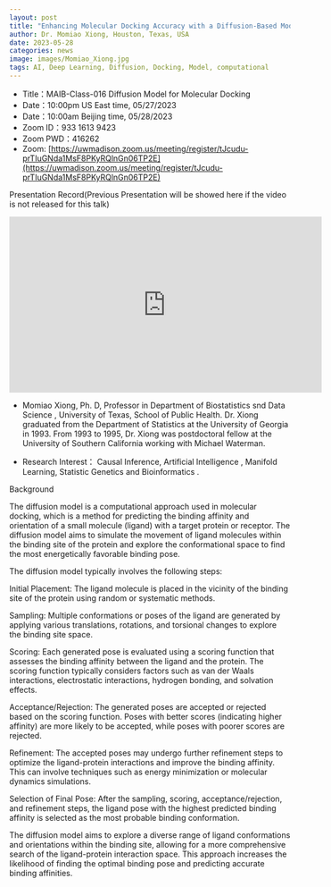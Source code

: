 ```yaml
---
layout: post
title: "Enhancing Molecular Docking Accuracy with a Diffusion-Based Model"
author: Dr. Momiao Xiong, Houston, Texas, USA
date: 2023-05-28
categories: news
image: images/Momiao_Xiong.jpg
tags: AI, Deep Learning, Diffusion, Docking, Model, computational
---
```


- Title：MAIB-Class-016 Diffusion Model for Molecular Docking
- Date：10:00pm US East time, 05/27/2023
- Date：10:00am Beijing time, 05/28/2023
- Zoom  ID：933 1613 9423
- Zoom PWD：416262
- Zoom: [https://uwmadison.zoom.us/meeting/register/tJcudu-prTIuGNda1MsF8PKyRQlnGn06TP2E](https://uwmadison.zoom.us/meeting/register/tJcudu-prTIuGNda1MsF8PKyRQlnGn06TP2E)

Presentation Record(Previous Presentation will be showed here if the video is not released for this talk)

<p align="center">
<iframe width="560" height="315" src="https://www.youtube.com/embed/sQbb4IFGzeQ" title="YouTube video player" frameborder="0" allow="accelerometer; autoplay; clipboard-write; encrypted-media; gyroscope; picture-in-picture" allowfullscreen></iframe>
</p>

* Momiao Xiong, Ph. D, Professor in Department of Biostatistics snd Data Science , University of Texas, School of Public Health. Dr. Xiong graduated from the Department of Statistics at the University of Georgia in 1993. From 1993 to 1995, Dr. Xiong was postdoctoral fellow at the University of Southern California working with Michael Waterman.

* Research Interest： Causal Inference, Artificial Intelligence , Manifold Learning, Statistic Genetics and Bioinformatics .

Background

The diffusion model is a computational approach used in molecular docking, which is a method for predicting the binding affinity and orientation of a small molecule (ligand) with a target protein or receptor. The diffusion model aims to simulate the movement of ligand molecules within the binding site of the protein and explore the conformational space to find the most energetically favorable binding pose.

The diffusion model typically involves the following steps:

Initial Placement: The ligand molecule is placed in the vicinity of the binding site of the protein using random or systematic methods.

Sampling: Multiple conformations or poses of the ligand are generated by applying various translations, rotations, and torsional changes to explore the binding site space.

Scoring: Each generated pose is evaluated using a scoring function that assesses the binding affinity between the ligand and the protein. The scoring function typically considers factors such as van der Waals interactions, electrostatic interactions, hydrogen bonding, and solvation effects.

Acceptance/Rejection: The generated poses are accepted or rejected based on the scoring function. Poses with better scores (indicating higher affinity) are more likely to be accepted, while poses with poorer scores are rejected.

Refinement: The accepted poses may undergo further refinement steps to optimize the ligand-protein interactions and improve the binding affinity. This can involve techniques such as energy minimization or molecular dynamics simulations.

Selection of Final Pose: After the sampling, scoring, acceptance/rejection, and refinement steps, the ligand pose with the highest predicted binding affinity is selected as the most probable binding conformation.

The diffusion model aims to explore a diverse range of ligand conformations and orientations within the binding site, allowing for a more comprehensive search of the ligand-protein interaction space. This approach increases the likelihood of finding the optimal binding pose and predicting accurate binding affinities.